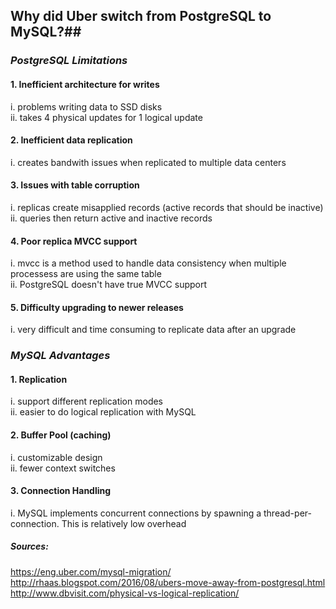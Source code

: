 ## Why did Uber switch from PostgreSQL to MySQL?##  


### *PostgreSQL Limitations*  

#### 1. Inefficient architecture for writes  
  i.  problems writing data to SSD disks  
  ii. takes 4 physical updates for 1 logical update  

#### 2. Inefficient data replication  
  i.  creates bandwith issues when replicated to multiple data centers  

#### 3. Issues with table corruption  
  i.  replicas create misapplied records (active records that should be inactive)  
  ii. queries then return active and inactive records  

#### 4. Poor replica MVCC support  
  i.  mvcc is a method used to handle data consistency when multiple processess are using the same table  
  ii. PostgreSQL doesn't have true MVCC support  

#### 5. Difficulty upgrading to newer releases  
  i.  very difficult and time consuming to replicate data after an upgrade


### *MySQL Advantages*  

#### 1. Replication  
  i.  support different replication modes  
  ii. easier to do logical replication with MySQL  

#### 2. Buffer Pool (caching)  
  i.  customizable design  
  ii. fewer context switches  

#### 3. Connection Handling  
  i.  MySQL implements concurrent connections by spawning a thread-per-connection. This is relatively low overhead  


##### *Sources:*  
<https://eng.uber.com/mysql-migration/>  
<http://rhaas.blogspot.com/2016/08/ubers-move-away-from-postgresql.html>  
<http://www.dbvisit.com/physical-vs-logical-replication/>  